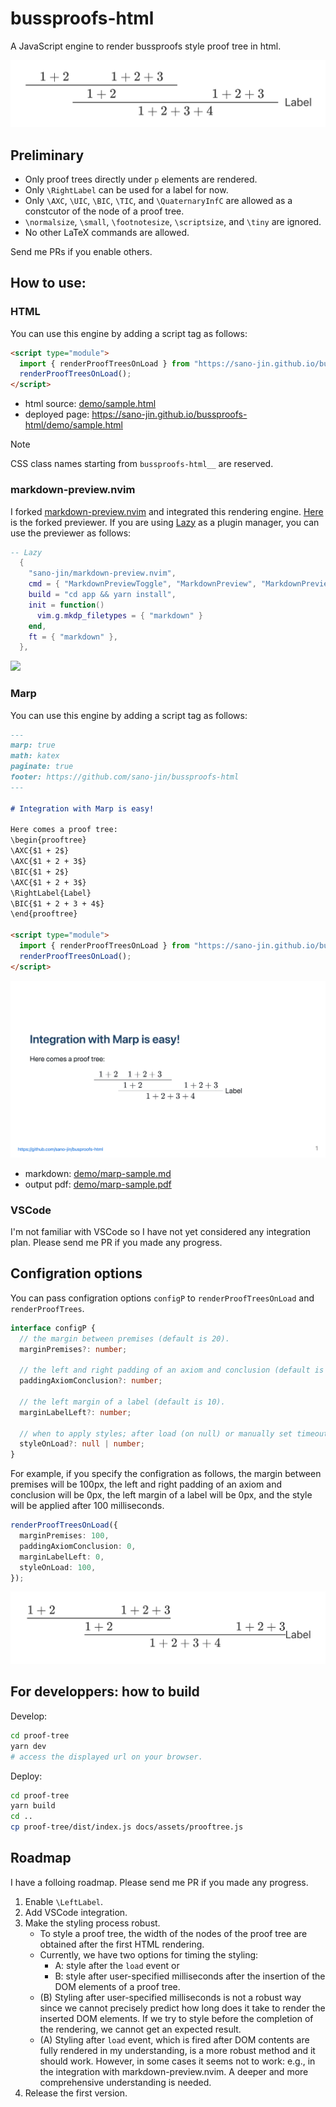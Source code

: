 # bussproofs-html

A JavaScript engine to render bussproofs style proof tree in html.

[![](./demo/demo.png)](https://github.com/sano-jin/bussproofs-html)

## Preliminary

- Only proof trees directly under `p` elements are rendered.
- Only `\RightLabel` can be used for a label for now.
- Only `\AXC`, `\UIC`, `\BIC`, `\TIC`, and `\QuaternaryInfC` are allowed
  as a constcutor of the node of a proof tree.
- `\normalsize`, `\small`, `\footnotesize`, `\scriptsize`, and `\tiny`
  are ignored.
- No other LaTeX commands are allowed.

Send me PRs if you enable others.

## How to use:

### HTML

You can use this engine by adding a script tag as follows:

```html
<script type="module">
  import { renderProofTreesOnLoad } from "https://sano-jin.github.io/bussproofs-html/assets/prooftree.js";
  renderProofTreesOnLoad();
</script>
```

- html source: [demo/sample.html](./demo/sample.html)
- deployed page: <https://sano-jin.github.io/bussproofs-html/demo/sample.html>

> [!NOTE]  
> CSS class names starting from `bussproofs-html__` are reserved.

### markdown-preview.nvim

I forked [markdown-preview.nvim](https://github.com/iamcco/markdown-preview.nvim)
and integrated this rendering engine.
[Here](https://github.com/sano-jin/markdown-preview.nvim) is the forked previewer.
If you are using [Lazy](https://github.com/folke/lazy.nvim) as a plugin manager,
you can use the previewer as follows:

```lua
-- Lazy
  {
    "sano-jin/markdown-preview.nvim",
    cmd = { "MarkdownPreviewToggle", "MarkdownPreview", "MarkdownPreviewStop" },
    build = "cd app && yarn install",
    init = function()
      vim.g.mkdp_filetypes = { "markdown" }
    end,
    ft = { "markdown" },
  },
```

![](./demo/nvim-preview.gif)

### Marp

You can use this engine by adding a script tag as follows:

```markdown
---
marp: true
math: katex
paginate: true
footer: https://github.com/sano-jin/bussproofs-html
---

# Integration with Marp is easy!

Here comes a proof tree:
\begin{prooftree}
\AXC{$1 + 2$}
\AXC{$1 + 2 + 3$}
\BIC{$1 + 2$}
\AXC{$1 + 2 + 3$}
\RightLabel{Label}
\BIC{$1 + 2 + 3 + 4$}
\end{prooftree}

<script type="module">
  import { renderProofTreesOnLoad } from "https://sano-jin.github.io/bussproofs-html/assets/prooftree.js";
  renderProofTreesOnLoad();
</script>
```

![](./demo/marp-sample-0.png)

- markdown: [demo/marp-sample.md](./demo/marp-sample.md)
- output pdf: [demo/marp-sample.pdf](./demo/marp-sample.pdf)

### VSCode

I'm not familiar with VSCode so I have not yet considered any integration plan.
Please send me PR if you made any progress.

## Configration options

You can pass configration options `configP`
to `renderProofTreesOnLoad` and `renderProofTrees`.

```ts
interface configP {
  // the margin between premises (default is 20).
  marginPremises?: number;

  // the left and right padding of an axiom and conclusion (default is 20).
  paddingAxiomConclusion?: number;

  // the left margin of a label (default is 10).
  marginLabelLeft?: number;

  // when to apply styles; after load (on null) or manually set timeout (on number) (default is null).
  styleOnLoad?: null | number;
}
```

For example,
if you specify the configration as follows,
the margin between premises will be 100px,
the left and right padding of an axiom and conclusion will be 0px,
the left margin of a label will be 0px,
and
the style will be applied after 100 milliseconds.

```ts
renderProofTreesOnLoad({
  marginPremises: 100,
  paddingAxiomConclusion: 0,
  marginLabelLeft: 0,
  styleOnLoad: 100,
});
```

![](./demo/custom-config.png)

## For developpers: how to build

Develop:

```bash
cd proof-tree
yarn dev
# access the displayed url on your browser.
```

Deploy:

```bash
cd proof-tree
yarn build
cd ..
cp proof-tree/dist/index.js docs/assets/prooftree.js
```

## Roadmap

I have a folloing roadmap.
Please send me PR if you made any progress.

1. Enable `\LeftLabel`.
2. Add VSCode integration.
3. Make the styling process robust.
   - To style a proof tree,
     the width of the nodes of the proof tree are obtained after the first HTML rendering.
   - Currently, we have two options for timing the styling:
     - A: style after the `load` event or
     - B: style after user-specified milliseconds
       after the insertion of the DOM elements of a proof tree.
   - (B) Styling after user-specified milliseconds is not a robust way
     since we cannot precisely predict how long does it take to render
     the inserted DOM elements.
     If we try to style before the completion of the rendering,
     we cannot get an expected result.
   - (A) Styling after `load` event,
     which is fired after DOM contents are fully rendered
     in my understanding,
     is a more robust method and it should work.
     However, in some cases it seems not to work:
     e.g., in the integration with markdown-preview.nvim.
     A deeper and more comprehensive understanding is needed.
4. Release the first version.
